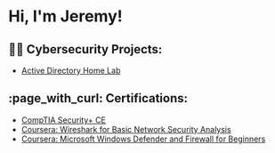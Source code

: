 <h1>Hi, I'm Jeremy!</h1>

<h2>👨‍💻 Cybersecurity Projects:</h2>

  - [Active Directory Home Lab](https://github.com/jeremyayala1/ActiveDirectoryLab)

<h2>:page_with_curl: Certifications:</h2>

  - [CompTIA Security+ CE](https://www.certmetrics.com/comptia/public/verification.aspx?code=Y2N7PQ69GZ60VFSB)
  - [Coursera: Wireshark for Basic Network Security Analysis](https://coursera.org/share/7bded545d0833afe56459d28259db6f9)
  - [Coursera: Microsoft Windows Defender and Firewall for Beginners](https://coursera.org/share/41f2ae75d8f9eedc7a810548e81ae231)

<!--
<h2> 🤳 Connect with me:</h2>

[<img align="left" alt="JoshMadakor | YouTube" width="22px" src="https://cdn.jsdelivr.net/npm/simple-icons@v3/icons/youtube.svg" />][youtube]
[<img align="left" alt="JoshMadakor | Twitter" width="22px" src="https://cdn.jsdelivr.net/npm/simple-icons@v3/icons/twitter.svg" />][twitter]
[<img align="left" alt="JoshMadakor | LinkedIn" width="22px" src="https://cdn.jsdelivr.net/npm/simple-icons@v3/icons/linkedin.svg" />][linkedin]
[<img align="left" alt="JoshMadakor | Instagram" width="22px" src="https://cdn.jsdelivr.net/npm/simple-icons@v3/icons/instagram.svg" />][instagram]

[twitter]: https://twitter.com/joshmadakor
[youtube]: https://www.youtube.com/c/joshmadakor
[instagram]: https://www.instagram.com/joshmadakor/
[linkedin]: https://linkedin.com/in/joshmadakor

-->

<!--
**joshmadakor1/joshmadakor1** is a ✨ _special_ ✨ repository because its `README.md` (this file) appears on your GitHub profile.

Here are some ideas to get you started:

- 🔭 I’m currently working on ...
- 🌱 I’m currently learning ...
- 👯 I’m looking to collaborate on ...
- 🤔 I’m looking for help with ...
- 💬 Ask me about ...
- 📫 How to reach me: ...
- 😄 Pronouns: ...
- ⚡ Fun fact: ...
-->
